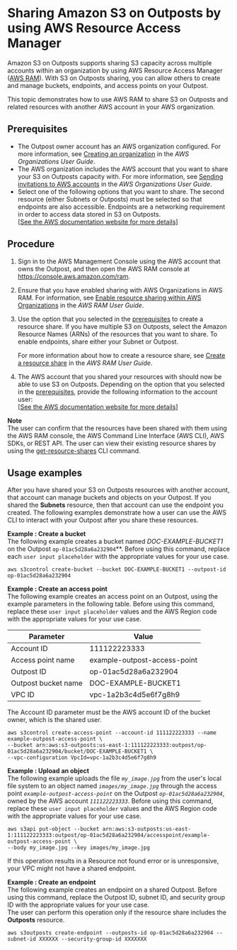 # Sharing Amazon S3 on Outposts by using AWS Resource Access Manager<a name="outposts-sharing-with-ram"></a>

Amazon S3 on Outposts supports sharing S3 capacity across multiple accounts within an organization by using AWS Resource Access Manager \([AWS RAM](https://docs.aws.amazon.com/ram/latest/userguide/what-is.html)\)\. With S3 on Outposts sharing, you can allow others to create and manage buckets, endpoints, and access points on your Outpost\. 

This topic demonstrates how to use AWS RAM to share S3 on Outposts and related resources with another AWS account in your AWS organization\. 

## Prerequisites<a name="outposts-ram-prereqs"></a>
+ The Outpost owner account has an AWS organization configured\. For more information, see [ Creating an organization](https://docs.aws.amazon.com/organizations/latest/userguide/orgs_manage_org_create.html) in the *AWS Organizations User Guide*\.
+ The AWS organization includes the AWS account that you want to share your S3 on Outposts capacity with\. For more information, see [ Sending invitations to AWS accounts](https://docs.aws.amazon.com/organizations/latest/userguide/orgs_manage_accounts_invites.html#orgs_manage_accounts_invite-account) in the *AWS Organizations User Guide*\.
+ Select one of the following options that you want to share\. The second resource \(either Subnets or Outposts\) must be selected so that endpoints are also accessible\. Endpoints are a networking requirement in order to access data stored in S3 on Outposts\.    
[\[See the AWS documentation website for more details\]](http://docs.aws.amazon.com/AmazonS3/latest/userguide/outposts-sharing-with-ram.html)

## Procedure<a name="outposts-ram-procedure"></a>

1. Sign in to the AWS Management Console using the AWS account that owns the Outpost, and then open the AWS RAM console at [https://console\.aws\.amazon\.com/ram](https://console.aws.amazon.com/ram/)\.

1. Ensure that you have enabled sharing with AWS Organizations in AWS RAM\. For information, see [ Enable resource sharing within AWS Organizations](https://docs.aws.amazon.com/ram/latest/userguide/getting-started-sharing.html#getting-started-sharing-orgs) in the *AWS RAM User Guide*\.

1. Use the option that you selected in the [prerequisites](#outposts-ram-prereqs) to create a resource share\. If you have multiple S3 on Outposts, select the Amazon Resource Names \(ARNs\) of the resources that you want to share\. To enable endpoints, share either your Subnet or Outpost\.

   For more information about how to create a resource share, see [ Create a resource share](https://docs.aws.amazon.com/ram/latest/userguide/getting-started-sharing.html#getting-started-sharing-create) in the *AWS RAM User Guide*\. 

1. The AWS account that you shared your resources with should now be able to use S3 on Outposts\. Depending on the option that you selected in the [prerequisites](#outposts-ram-prereqs), provide the following information to the account user:    
[\[See the AWS documentation website for more details\]](http://docs.aws.amazon.com/AmazonS3/latest/userguide/outposts-sharing-with-ram.html)

**Note**  
The user can confirm that the resources have been shared with them using the AWS RAM console, the AWS Command Line Interface \(AWS CLI\), AWS SDKs, or REST API\. The user can view their existing resource shares by using the [get\-resource\-shares](https://awscli.amazonaws.com/v2/documentation/api/latest/reference/ram/get-resource-shares.html) CLI command\. 

## Usage examples<a name="outposts-ram-examples"></a>

After you have shared your S3 on Outposts resources with another account, that account can manage buckets and objects on your Outpost\. If you shared the **Subnets** resource, then that account can use the endpoint you created\. The following examples demonstrate how a user can use the AWS CLI to interact with your Outpost after you share these resources\.

**Example : Create a bucket**  
The following example creates a bucket named *DOC\-EXAMPLE\-BUCKET1* on the Outpost `op-01ac5d28a6a232904`**\. Before using this command, replace each `user input placeholder` with the appropriate values for your use case\.  

```
aws s3control create-bucket --bucket DOC-EXAMPLE-BUCKET1 --outpost-id op-01ac5d28a6a232904
```

**Example : Create an access point**  
The following example creates an access point on an Outpost, using the example parameters in the following table\. Before using this command, replace these `user input placeholder` values and the AWS Region code with the appropriate values for your use case\.  


| **Parameter** | **Value** | 
| --- | --- | 
| Account ID | 111122223333 | 
| Access point name | example\-outpost\-access\-point | 
| Outpost ID | op\-01ac5d28a6a232904 | 
| Outpost bucket name | DOC\-EXAMPLE\-BUCKET1 | 
| VPC ID | vpc\-1a2b3c4d5e6f7g8h9 | 
The Account ID parameter must be the AWS account ID of the bucket owner, which is the shared user\.

```
aws s3control create-access-point --account-id 111122223333 --name example-outpost-access-point \
--bucket arn:aws:s3-outposts:us-east-1:111122223333:outpost/op-01ac5d28a6a232904/bucket/DOC-EXAMPLE-BUCKET1 \
--vpc-configuration VpcId=vpc-1a2b3c4d5e6f7g8h9
```

**Example : Upload an object**  
The following example uploads the file *`my_image.jpg`* from the user's local file system to an object named *`images/my_image.jpg`* through the access point *`example-outpost-access-point`* on the Outpost *`op-01ac5d28a6a232904`*, owned by the AWS account *`111122223333`*\. Before using this command, replace these `user input placeholder` values and the AWS Region code with the appropriate values for your use case\.  

```
aws s3api put-object --bucket arn:aws:s3-outposts:us-east-1:111122223333:outpost/op-01ac5d28a6a232904/accesspoint/example-outpost-access-point \
--body my_image.jpg --key images/my_image.jpg
```
If this operation results in a Resource not found error or is unresponsive, your VPC might not have a shared endpoint\. 

**Example : Create an endpoint**  
The following example creates an endpoint on a shared Outpost\. Before using this command, replace the Outpost ID, subnet ID, and security group ID with the appropriate values for your use case\.  
The user can perform this operation only if the resource share includes the **Outposts** resource\.

```
aws s3outposts create-endpoint --outposts-id op-01ac5d28a6a232904 --subnet-id XXXXXX --security-group-id XXXXXXX
```
